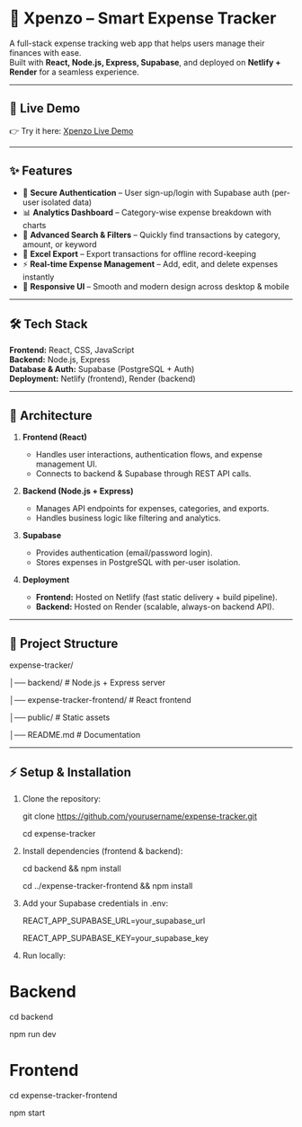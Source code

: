# 💸 Xpenzo – Smart Expense Tracker

A full-stack expense tracking web app that helps users manage their finances with ease.  
Built with **React, Node.js, Express, Supabase**, and deployed on **Netlify + Render** for a seamless experience.  

---

## 🚀 Live Demo
👉 Try it here: [Xpenzo Live Demo](https://thriving-khapse-e6956f.netlify.app/)

---

## ✨ Features
- 🔐 **Secure Authentication** – User sign-up/login with Supabase auth (per-user isolated data)  
- 📊 **Analytics Dashboard** – Category-wise expense breakdown with charts  
- 🔎 **Advanced Search & Filters** – Quickly find transactions by category, amount, or keyword  
- 📂 **Excel Export** – Export transactions for offline record-keeping  
- ⚡ **Real-time Expense Management** – Add, edit, and delete expenses instantly  
- 📱 **Responsive UI** – Smooth and modern design across desktop & mobile  

---

## 🛠 Tech Stack
**Frontend:** React, CSS, JavaScript  
**Backend:** Node.js, Express  
**Database & Auth:** Supabase (PostgreSQL + Auth)  
**Deployment:** Netlify (frontend), Render (backend)  

---

## 📐 Architecture
1. **Frontend (React)**  
   - Handles user interactions, authentication flows, and expense management UI.  
   - Connects to backend & Supabase through REST API calls.  

2. **Backend (Node.js + Express)**  
   - Manages API endpoints for expenses, categories, and exports.  
   - Handles business logic like filtering and analytics.  

3. **Supabase**  
   - Provides authentication (email/password login).  
   - Stores expenses in PostgreSQL with per-user isolation.  

4. **Deployment**  
   - **Frontend:** Hosted on Netlify (fast static delivery + build pipeline).  
   - **Backend:** Hosted on Render (scalable, always-on backend API).  

---

## 📂 Project Structure
expense-tracker/

│── backend/ # Node.js + Express server

│── expense-tracker-frontend/ # React frontend

│── public/ # Static assets

│── README.md # Documentation

---

## ⚡ Setup & Installation
1. Clone the repository:
   
    git clone https://github.com/yourusername/expense-tracker.git
   
    cd expense-tracker

   
3. Install dependencies (frontend & backend):

    cd backend && npm install

    cd ../expense-tracker-frontend && npm install


3. Add your Supabase credentials in .env:

    REACT_APP_SUPABASE_URL=your_supabase_url

    REACT_APP_SUPABASE_KEY=your_supabase_key


4. Run locally:

# Backend
   cd backend

   npm run dev

# Frontend
   cd expense-tracker-frontend

   npm start
